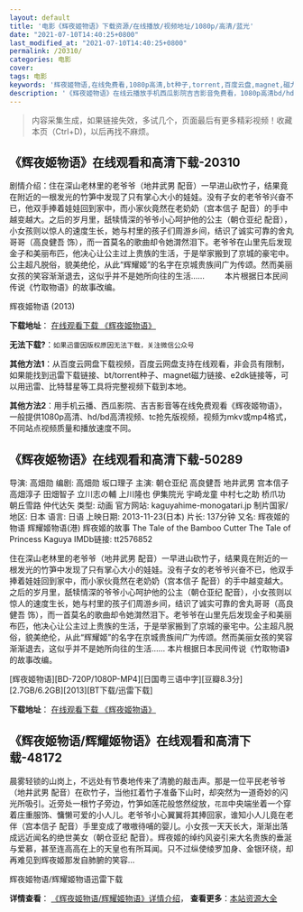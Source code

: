 ```yaml
---
layout: default
title: '电影《辉夜姬物语》下载资源/在线播放/视频地址/1080p/高清/蓝光'
date: "2021-07-10T14:40:25+0800"
last_modified_at: "2021-07-10T14:40:25+0800"
permalink: /20310/
categories: 电影
cover:
tags: 电影
keywords: '辉夜姬物语,在线免费看,1080p高清,bt种子,torrent,百度云盘,magnet,磁力链,迅雷下载资源'
description: '《辉夜姬物语》在线云播放手机西瓜影院吉吉影音免费看，1080p高清bd/hd未删减完整版和tc抢先枪版，mkv/mp4格式，附带bt/torrent种子、magnet/磁力链、百度云盘、网盘资源迅雷下载链接'
---
```


>内容采集生成，如果链接失效，多试几个，页面最后有更多精彩视频！收藏本页（Ctrl+D)，以后再找不麻烦。


## 《辉夜姬物语》在线观看和高清下载-20310

剧情介绍：住在深山老林里的老爷爷（地井武男 配音）一早进山砍竹子，结果竟在附近的一根发光的竹笋中发现了只有掌心大小的娃娃。没有子女的老爷爷兴奋不已，他双手捧着娃娃回到家中，而小家伙竟然在老奶奶（宫本信子 配音）的手中越变越大。之后的岁月里，舐犊情深的爷爷小心呵护他的公主（朝仓亚纪 配音），小女孩则以惊人的速度生长，她与村里的孩子们周游乡间，结识了诚实可靠的舍丸哥哥（高良健吾 饰），而一首莫名的歌曲却令她潸然泪下。老爷爷在山里先后发现金子和美丽布匹，他决心让公主过上贵族的生活，于是举家搬到了京城的豪宅中。公主超凡脱俗，貌美绝伦，从此“辉耀姬”的名字在京城贵族间广为传颂。然而美丽女孩的笑容渐渐退去，这似乎并不是她所向往的生活……  　　本片根据日本民间传说《竹取物语》的故事改编。


辉夜姬物语 (2013)

**下载地址**： [在线观看下载 《辉夜姬物语》](https://www.btbtdy.me/btdy/dy1923.html) 


**无法下载?**：`如果迅雷因版权原因无法下载，关注微信公众号 `

**其他方法1**：从百度云网盘下载视频，百度云网盘支持在线观看，非会员有限制，如果能找到迅雷下载链接、bt/torrent种子、magnet磁力链接、e2dk链接等，可以用迅雷、比特彗星等工具将完整视频下载到本地。

**其他方法2**：用手机云播、西瓜影院、吉吉影音等在线免费观看《辉夜姬物语》，一般提供1080p高清、hd/bd高清视频、tc抢先版视频，视频为mkv或mp4格式，不同站点视频质量和播放速度不同。


## 《辉夜姬物语》在线观看和高清下载-50289

导演: 高畑勋 编剧: 高畑勋 坂口理子 主演: 朝仓亚纪 高良健吾 地井武男 宫本信子 高畑淳子 田畑智子 立川志の輔 上川隆也 伊集院光 宇崎龙童 中村七之助 桥爪功 朝丘雪路 仲代达矢 类型: 动画 官方网站: kaguyahime-monogatari.jp 制片国家/地区: 日本 语言: 日语 上映日期: 2013-11-23(日本) 片长: 137分钟 又名: 辉夜姬的物语 辉耀姬物语(港) 辉夜姬的故事 The Tale of the Bamboo Cutter The Tale of Princess Kaguya IMDb链接: tt2576852

住在深山老林里的老爷爷（地井武男 配音）一早进山砍竹子，结果竟在附近的一根发光的竹笋中发现了只有掌心大小的娃娃。没有子女的老爷爷兴奋不已，他双手捧着娃娃回到家中，而小家伙竟然在老奶奶（宫本信子 配音）的手中越变越大。之后的岁月里，舐犊情深的爷爷小心呵护他的公主（朝仓亚纪 配音），小女孩则以惊人的速度生长，她与村里的孩子们周游乡间，结识了诚实可靠的舍丸哥哥（高良健吾 饰），而一首莫名的歌曲却令她潸然泪下。老爷爷在山里先后发现金子和美丽布匹，他决心让公主过上贵族的生活，于是举家搬到了京城的豪宅中。公主超凡脱俗，貌美绝伦，从此“辉耀姬”的名字在京城贵族间广为传颂。然而美丽女孩的笑容渐渐退去，这似乎并不是她所向往的生活…… 本片根据日本民间传说《竹取物语》的故事改编。


[辉夜姬物语][BD-720P/1080P-MP4][日国粤三语中字][豆瓣8.3分][2.7GB/6.2GB][2013][BT下载/迅雷下载]

**下载地址**： [在线观看下载 《辉夜姬物语》](https://www.btdx8.com/torrent/the_tale_of_princess_kaguya_2013.html) 


## 《辉夜姬物语/辉耀姬物语》在线观看和高清下载-48172

晨雾轻锁的山岗上，不远处有节奏地传来了清脆的敲击声。那是一位平民老爷爷（地井武男 配音）在砍竹子，当他扛着竹子准备下山时，却突然为一道奇妙的闪光所吸引。近旁处一根竹子旁边，竹笋如莲花般悠然绽放，`花蕊`中央端坐着一个穿着庄重服饰、慵懒可爱的小人儿。老爷爷小心翼翼将其捧回家，谁知小人儿竟在老伴（宫本信子 配音）手里变成了嗷嗷待哺的婴儿。小女孩一天天长大，渐渐出落成远近闻名的绝世美女（朝仓亚纪 配音）。辉夜姬的绰约风姿引来大名贵族的垂涎与爱慕，甚至连高高在上的天皇也有所耳闻。只不过纵使绫罗加身、金银环绕，却再难见到辉夜姬那发自肺腑的笑容…


辉夜姬物语/辉耀姬物语迅雷下载

**详情查看**： [《辉夜姬物语/辉耀姬物语》详情介绍](/movie/48172/)， **查看更多**：[本站资源大全](/movie/t/all/)

